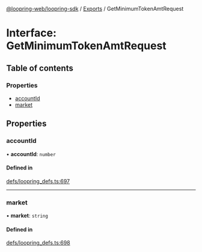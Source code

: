 [@loopring-web/loopring-sdk](../README.md) / [Exports](../modules.md) / GetMinimumTokenAmtRequest

# Interface: GetMinimumTokenAmtRequest

## Table of contents

### Properties

- [accountId](GetMinimumTokenAmtRequest.md#accountid)
- [market](GetMinimumTokenAmtRequest.md#market)

## Properties

### accountId

• **accountId**: `number`

#### Defined in

[defs/loopring_defs.ts:697](https://github.com/Loopring/loopring_sdk/blob/ea87b1c/src/defs/loopring_defs.ts#L697)

___

### market

• **market**: `string`

#### Defined in

[defs/loopring_defs.ts:698](https://github.com/Loopring/loopring_sdk/blob/ea87b1c/src/defs/loopring_defs.ts#L698)
